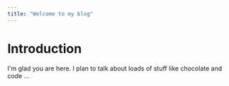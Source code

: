 ```yaml
---
title: "Welcome to my blog"
---
```


# Introduction
I'm glad you are here. I plan to talk about loads of stuff like chocolate and code ...
